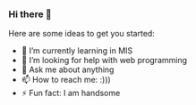 ### Hi there 👋


Here are some ideas to get you started:

- 🌱 I’m currently learning in MIS
- 🤔 I’m looking for help with web programming
- 💬 Ask me about anything
- 📫 How to reach me: :)))
- ⚡ Fun fact: I am handsome

